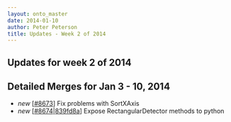 ```yaml
---
layout: onto_master
date: 2014-01-10
author: Peter Peterson
title: Updates - Week 2 of 2014
---
```

Updates for week 2 of 2014
--------------------------

Detailed Merges for Jan 3 - 10, 2014
----------------------------------------------
* <em>new</em> \[[#8673](http://trac.mantidproject.org/mantid/ticket/8673)\] Fix problems with SortXAxis
* <em>new</em> \[[#8674](http://trac.mantidproject.org/mantid/ticket/8674)|[839fd8a](https://github.com/mantidproject/mantid/commit/839fd8af0d1a6940c8dbcc9d94f4fbda49371cfc)\] Expose RectangularDetector methods to python
